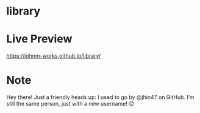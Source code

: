 # library

# Live Preview

https://johnm-works.github.io/library/

# Note

Hey there! Just a friendly heads up: I used to go by @jhin47 on GitHub. I’m still the same person, just with a new username! 😊
